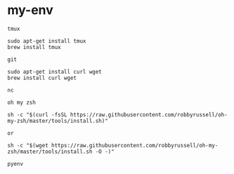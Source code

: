# my-env


`tmux`

```
sudo apt-get install tmux
brew install tmux
```

`git`


```
sudo apt-get install curl wget
brew install curl wget
```

`nc`

`oh my zsh`

```
sh -c "$(curl -fsSL https://raw.githubusercontent.com/robbyrussell/oh-my-zsh/master/tools/install.sh)"

or

sh -c "$(wget https://raw.githubusercontent.com/robbyrussell/oh-my-zsh/master/tools/install.sh -O -)"

```

`pyenv`
